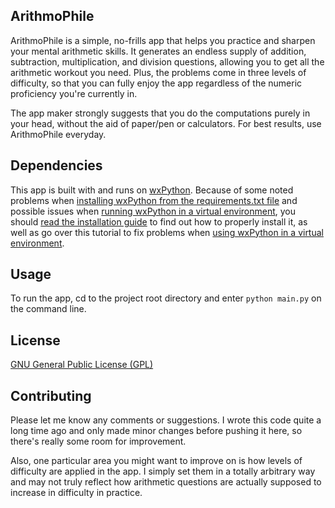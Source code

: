 ## ArithmoPhile
ArithmoPhile is a simple, no-frills app that helps you practice and sharpen your mental arithmetic skills. It generates an endless supply of addition, subtraction, multiplication, and division questions, allowing you to get all the arithmetic workout you need. Plus, the problems come in three levels of difficulty, so that you can fully enjoy the app regardless of the numeric proficiency you're currently in.

The app maker strongly suggests that you do the computations purely in your head, without the aid of paper/pen or calculators. For best results, use ArithmoPhile everyday.

## Dependencies
This app is built with and runs on [wxPython](https://wxpython.org/). Because of some noted problems when [installing wxPython from the requirements.txt file](https://wiki.wxpython.org/How%20to%20install%20wxPython) and possible issues when [running wxPython in a virtual environment](http://stackoverflow.com/questions/14141431/cant-use-wxpython-in-virtualenv), you should [read the installation guide](https://wiki.wxpython.org/How%20to%20install%20wxPython) to find out how to properly install it, as well as go over this tutorial to fix problems when [using wxPython in a virtual environment](http://codersbuffet.blogspot.com/2009/09/wxpython-in-virtualenv.html).

## Usage
To run the app, cd to the project root directory and enter `python main.py` on the command line.

## License
[GNU General Public License (GPL)](https://www.gnu.org/licenses/gpl.txt)

## Contributing
Please let me know any comments or suggestions. I wrote this code quite a long time ago and only made minor changes before pushing it here, so there's really some room for improvement.

Also, one particular area you might want to improve on is how levels of difficulty are applied in the app. I simply set them in a totally arbitrary way and may not truly reflect how arithmetic questions are actually supposed to increase in difficulty in practice.
